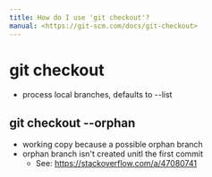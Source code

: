 ```yaml
---
title: How do I use 'git checkout'?
manual: <https://git-scm.com/docs/git-checkout>
---
```


# git checkout <options>
- process local branches, defaults to --list

## git checkout --orphan <branch>
- working copy because a possible orphan branch
- orphan branch isn't created unitl the first commit
  - See: <https://stackoverflow.com/a/47080741>


